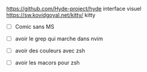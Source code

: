 https://github.com/Hyde-project/hyde interface visuel
https://sw.kovidgoyal.net/kitty/ kitty


- [ ] Comic sans MS
- [ ] avoir le grep qui marche dans nvim
- [ ] avoir des couleurs avec zsh
- [ ] avoir les macors pour zsh

